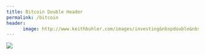 ```yaml
---
title: Bitcoin Double Header
permalink: /bitcoin
header:
      image: http://www.keithbuhler.com/images/investing&nbspdouble&nbspheader.jpg      
--- 
```



<img src="https://docs.google.com/drawings/d/e/2PACX-1vTDLQc7TgXdYkkhf28k3r8V8U-Kpbe-jXqAvLGY9DpK3F_NrrjCODOo78jLG4s70wyo0zoHuXek8lTH/pub?w=1475&amp;h=2013">